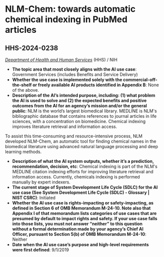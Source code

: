 # NLM-Chem: towards automatic chemical indexing in PubMed articles
## HHS-2024-0238
_[Department of Health and Human Services](<../3_agency/Department of Health and Human Services.md>)_ (HHS) / NIH


+ **The topic area that most closely aligns with the AI use case**: Government Services (includes Benefits and Service Delivery)
+ **Whether the use case is implemented solely with the commercial-off-the-shelf or freely available AI products identified in Appendix B**: None of the above.
+ **Description of the AI’s intended purpose, including: (1) what problem the AI is used to solve and (2) the expected benefits and positive outcomes from the AI for an agency’s mission and/or the general public**: NLM is the world’s largest biomedical library. MEDLINE is NLM's bibliographic database that contains references to journal articles in life sciences, with a concentration on biomedicine. Chemical indexing improves literature retrieval and information access.

To assist this time-consuming and resource-intensive process, NLM developed NLM-Chem, an automatic tool for finding chemical names in the biomedical literature using advanced natural language processing and deep learning methods.
+ **Description of what the AI system outputs, whether it’s a prediction, recommendation, decision, etc**: Chemical indexing is part of the NLM's MEDLINE citation indexing efforts for improving literature retrieval and information access. Currently, chemicals indexing is performed manually by expert indexers.
+ **The current stage of System Development Life Cycle (SDLC) for the AI use case (See System Development Life Cycle (SDLC) - Glossary | NIST CSRC)**: Initiated
+ **Whether the AI use case is rights-impacting or safety-impacting, as defined in Section 6 of OMB Memorandum M-24-10. Note also that Appendix I of that memorandum lists categories of use cases that are presumed by default to impact rights and safety. If your use case falls into those lists, you must not answer “neither” to this question without a formal determination made by your agency’s Chief AI Officer, pursuant to Section 5(b) of OMB Memorandum M-24-10**: Neither
+ **Date when the AI use case’s purpose and high-level requirements were first defined**: 9/1/2019